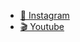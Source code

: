 - [📱 Instagram](https://github.com/Nerd0000/instagram-ui)
- [🎬 Youtube](https://github.com/Nerd0000/Youtube-clone)
